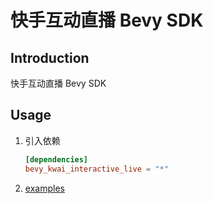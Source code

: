 # 快手互动直播 Bevy SDK

## Introduction

快手互动直播 Bevy SDK

## Usage

1. 引入依赖

   ```toml
   [dependencies]
   bevy_kwai_interactive_live = "*"
   ```

1. [examples](https://github.com/liangyongrui/kwai-interactive-live-rust/blob/main/crates/bevy_kwai_interactive_live/examples/main.rs)
